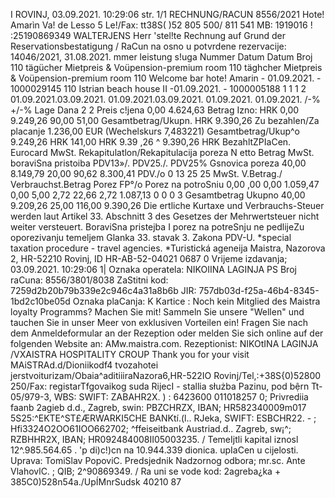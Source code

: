 I ROVINJ, 03.09.2021. 10:29:06 str. 1/1 RECHNUNG/RACUN 8556/2021 Hote! Amarìn Va! de Lesso 5 Le!/Fax: tt38S( )52 805 500/ 811 541 MB: 1919016 ! :25190869349 WALTERJENS Herr 'stel!te Rechnung auf Grund der Reservationsbestatigung / RaCun na osno u potvrdene rezervacije: 14046/2021, 31.08.2021. mmer leistung s!uga Nummer Datum Datum Broj 110 tägücher Mietpreis & Voüpension-premium room 110 täghcher Mietpreis & Voüpension-premium room 110 Welcome bar hote! Amarin - 01.09.2021. - 1000029145 110 Istrian beach house II -01.09.2021. - 1000005188 1 1 1 2 01.09.2021.03.09.2021. 01.09.2021.03.09.2021. 01.09.2021. 01.09.2021. /-% +/-% Lage Dana 2 2 Preis c!jena 0,00 4.624,63 Betrag Izno: HRK 0,00 9.249,26 90,00 51,00 Gesamtbetrag/Ukupn. HRK 9.390,26 Zu bezahlen/Za placanje 1.236,00 EUR (Wechelskurs 7,483221) Gesamtbetrag/Ukup^o 9.249,26 HRK 141,00 HRK 9.39 ,26 ^ 9.390,26 HRK BezahltZPIaCen. Eurocard MwSt. Rekapitulatlon/Rekapitulacija poreza N etto Betrag MwSt. boraviSna pristoiba PDV13»/. PDV25./. PDV25% Gsnovica poreza 40,00 8.149,79 20,00 90,62 8.300,41 PDV./o 0 13 25 25 MwSt. V.Betrag./ Verbrauchst.Betrag Porez FP°/o Porez na potroSniu 0,00 ,00 0,00 1.059,47 0,00 5,00 2,72 22,66 2,72 1.087,13 0 0 0 3 Gesamtbetrag Ukupno 40,00 9.209,26 25,00 116,00 9.390,26 Die ertliche Kurtaxe und Verbrauchs-Steuer werden laut Artikel 33. Abschnitt 3 des Gesetzes der Mehrwertsteuer nicht weiter versteuert. BoraviSna pristejba I porez na potreSnju ne pedlijeZu oporezivanju temeljem Glanka 33. stavak 3. Zakona PDV-U. *special taxation procedure - travel agencies. *Turistická ageneija Maistra, Nazorova 2, HR-52210 Rovinj, ID HR-AB-52-04021 0687 0 Vrijeme izdavanja; 03.09.2021. 10:29:06 1| Oznaka operatela: NIKOIINA LAGINJA PS Broj raCuna: 8556/3801/8038 ZaStitni kod: 7259d2b20b79b339e2c946c4a31a8b6b JIR: 757db03d-f25a-46b4-8345-1bd2c10be05d Oznaka plaCanja: K Kartice : Noch kein Mitglied des Maistra loyalty Programms? Machen Sie mit! Sammeln Sie unsere "Wellen" und tauchen Sie in unser Meer von exklusiven Vorteilen ein! Fragen Sie nach dem Anmeldeformular an der Rezeption oder melden Sie sich online auf der folgenden Website an: AMw.maistra.com. Rezeptionist: NIKOtINA LAGINJA /VXAISTRA HOSPITALITY CROUP Thank you for your visit MAiSTRAd.d/Dioniikodf4 tvozahotei jerstvoiturizam/Obaia\^aditiiiraNazora6,HR-522IO Rovinj/Tel,:+38S{0)52800 250/Fax: registarTfgovaikog suda RijecI - stallia służba Pazinu, pod bệrn Tt-05/979-3, WBS: SWIFT: ZABAHR2X. ) : 6423600 011018257 0; Privrediia faanb 2agieb d.d., Zagreb, swin: PBZCHRZX, IBAN; HR582340009m017 5S25:^EKTE^ST£ÆRWARKI5CHE BANKtí.(l.. RJeka, SWIFT: ESBCHR22. - ; Hfi3324O2OO61IOO662702; ^ffeiseitbank Austriad.d.. Zagreb, sw¡^; RZBHHR2X, IBAN; HR092484008II05003235. / TemeIjtli kapital iznosl 12^.985.564.65 . 'p di)c!)cn na 10.944.339 dionica. upIaCen u cijelosti. Uprava: TomiSlav PopoviC. Predsjednik Nadzornog odbora; mr.sc. Ante VlahovlC. ; QIB; 2^90869349. / Ra uni se vode kod: 2agreba¿ka + 385C0)528n54a./UpÍMnrSudsk 40210 87